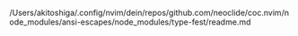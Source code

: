 /Users/akitoshiga/.config/nvim/dein/repos/github.com/neoclide/coc.nvim/node_modules/ansi-escapes/node_modules/type-fest/readme.md